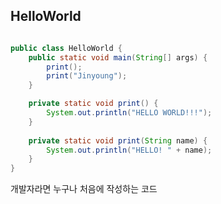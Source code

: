 ## HelloWorld
```java

public class HelloWorld {
	public static void main(String[] args) {
		print();
		print("Jinyoung");
	}

	private static void print() {
		System.out.println("HELLO WORLD!!!");
	}
	
	private static void print(String name) {
		System.out.println("HELLO! " + name);
	}
}
```
개발자라면 누구나 처음에 작성하는 코드
